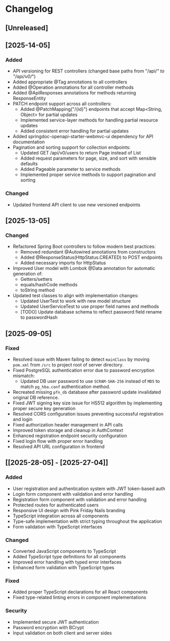 # Changelog

## [Unreleased]

## [2025-14-05]
### Added
- API versioning for REST controllers (changed base paths from "/api/*" to "/api/v0/*")
- Added appropriate @Tag annotations to all controllers
- Added @Operation annotations for all controller methods
- Added @ApiResponses annotations for methods returning ResponseEntity
- PATCH endpoint support across all controllers:
  - Added @PatchMapping("/{id}") endpoints that accept Map<String, Object> for partial updates
  - Implemented service-layer methods for handling partial resource updates
  - Added consistent error handling for partial updates
- Added springdoc-openapi-starter-webmvc-ui dependency for API documentation
- Pagination and sorting support for collection endpoints:
  - Updated GET /api/v0/users to return Page<User> instead of List<User>
  - Added request parameters for page, size, and sort with sensible defaults
  - Added Pageable parameter to service methods
  - Implemented proper service methods to support pagination and sorting 

### Changed
- Updated frontend API client to use new versioned endpoints

## [2025-13-05]
### Changed
- Refactored Spring Boot controllers to follow modern best practices:
  - Removed redundant @Autowired annotations from constructors
  - Added @ResponseStatus(HttpStatus.CREATED) to POST endpoints
  - Added necessary imports for HttpStatus
- Improved User model with Lombok @Data annotation for automatic generation of:
  - Getters/setters
  - equals/hashCode methods
  - toString method
- Updated test classes to align with implementation changes:
  - Updated UserTest to work with new model structure
  - Updated UserServiceTest to use proper field names and methods
  - [TODO] Update database schema to reflect password field rename to passwordHash

## [2025-09-05]
### Fixed
- Resolved issue with Maven failing to detect `mainClass` by moving `pom.xml` from `/src` to project root of server directory.
- Fixed PostgreSQL authentication error due to password encryption mismatch:
  - Updated DB user password to use `SCRAM-SHA-256` instead of `MD5` to match `pg_hba.conf` authentication method.
- Recreated missing `pfn_db` database after password update invalidated original DB reference.
- Fixed JWT signing key size issue for HS512 algorithm by implementing proper secure key generation
- Resolved CORS configuration issues preventing successful registration and login
- Fixed authorization header management in API calls
- Improved token storage and cleanup in AuthContext
- Enhanced registration endpoint security configuration
- Fixed login flow with proper error handling
- Resolved API URL configuration in frontend

## [[2025-28-05] - [2025-27-04]]
### Added
- User registration and authentication system with JWT token-based auth
- Login form component with validation and error handling
- Registration form component with validation and error handling
- Protected routes for authenticated users
- Responsive UI design with Pink Friday Nails branding
- TypeScript integration across all components
- Type-safe implementation with strict typing throughout the application
- Form validation with TypeScript interfaces

### Changed
- Converted JavaScript components to TypeScript
- Added TypeScript type definitions for all components
- Improved error handling with typed error interfaces
- Enhanced form validation with TypeScript types

### Fixed
- Added proper TypeScript declarations for all React components
- Fixed type-related linting errors in component implementations

### Security
- Implemented secure JWT authentication
- Password encryption with BCrypt
- Input validation on both client and server sides